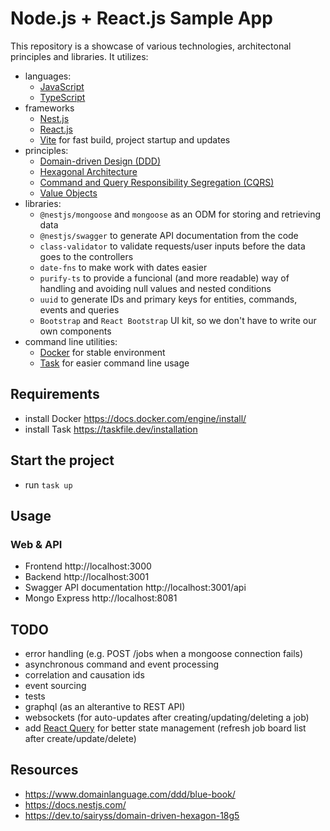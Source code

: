 # Node.js + React.js Sample App

This repository is a showcase of various technologies, architectonal principles and libraries.
It utilizes:

- languages:
  - [JavaScript](https://javascript.info/)
  - [TypeScript](https://www.typescriptlang.org/)
- frameworks
  - [Nest.js](nestjs.com)
  - [React.js](https://react.dev/)
  - [Vite](https://vitejs.dev/) for fast build, project startup and updates
- principles:
  - [Domain-driven Design (DDD)](https://en.wikipedia.org/wiki/Domain-driven_design)
  - [Hexagonal Architecture](https://en.wikipedia.org/wiki/Hexagonal_architecture_(software))
  - [Command and Query Responsibility Segregation (CQRS)](https://en.wikipedia.org/wiki/Command_Query_Responsibility_Segregation)
  - [Value Objects](https://en.wikipedia.org/wiki/Value_object)
- libraries:
  - `@nestjs/mongoose` and `mongoose` as an ODM for storing and retrieving data
  - `@nestjs/swagger` to generate API documentation from the code
  - `class-validator` to validate requests/user inputs before the data goes to the controllers
  - `date-fns` to make work with dates easier
  - `purify-ts` to provide a funcional (and more readable) way of handling and avoiding null values and nested conditions
  - `uuid` to generate IDs and primary keys for entities, commands, events and queries
  - `Bootstrap` and `React Bootstrap` UI kit, so we don't have to write our own components
- command line utilities:
  - [Docker](https://www.docker.com/) for stable environment
  - [Task](https://taskfile.dev/) for easier command line usage

## Requirements

- install Docker https://docs.docker.com/engine/install/
- install Task https://taskfile.dev/installation

## Start the project

- run `task up`

## Usage

### Web & API

- Frontend http://localhost:3000
- Backend http://localhost:3001
- Swagger API documentation http://localhost:3001/api
- Mongo Express http://localhost:8081

## TODO

- error handling (e.g. POST /jobs when a mongoose connection fails)
- asynchronous command and event processing
- correlation and causation ids
- event sourcing
- tests
- graphql (as an alterantive to REST API)
- websockets (for auto-updates after creating/updating/deleting a job)
- add [React Query](https://tanstack.com/query/v3) for better state management (refresh job board list after create/update/delete)

## Resources

- https://www.domainlanguage.com/ddd/blue-book/
- https://docs.nestjs.com/
- https://dev.to/sairyss/domain-driven-hexagon-18g5